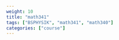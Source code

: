 ```yaml
---
weight: 10
title: "math341"
tags: ["BSPHYSIK", "math341", "math340"]
categories: ["course"]
---
```

